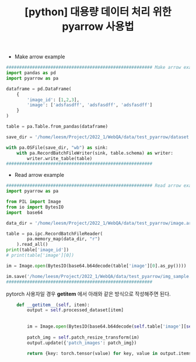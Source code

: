 ﻿---
title:  "[python] 대용량 데이터 처리 위한 pyarrow 사용법"
excerpt: "대용량 데이터 처리 위한 pyarrow 사용법"
toc: true
toc_sticky: true
header:
  teaser: /assets/images/logo.jpg

categories:
  - pytorch
tags:
  - pytorch

last_modified_at: 2021-08-23T09:06:00-05:00
---

- Make arrow example

```python
######################################################## Make arrow example
import pandas as pd
import pyarrow as pa

dataframe = pd.DataFrame(
    {
        'image_id': [1,2,3],
        'image': ['adsfasdff', 'adsfasdff', 'adsfasdff']        
    }
)

table = pa.Table.from_pandas(dataframe)

save_dir = '/home/leesm/Project/2022_1/WebQA/data/test_pyarrow/dataset.arrow'

with pa.OSFile(save_dir, "wb") as sink:
    with pa.RecordBatchFileWriter(sink, table.schema) as writer:
        writer.write_table(table)
########################################################   
```

- Read arrow example

```python
######################################################## Read arrow example
import pyarrow as pa

from PIL import Image
from io import BytesIO
import  base64

data_dir = '/home/leesm/Project/2022_1/WebQA/data/test_pyarrow/image.arrow'

table = pa.ipc.RecordBatchFileReader(
        pa.memory_map(data_dir, "r")
    ).read_all()
print(table['image_id'])
# print(table['image'][0])

im = Image.open(BytesIO(base64.b64decode(table['image'][0].as_py())))   

im.save('/home/leesm/Project/2022_1/WebQA/data/test_pyarrow/img_sample.png')
########################################################   
```

pytorch 사용자일 경우 __getitem__ 에서 아래와 같은 방식으로 작성해주면 된다.

```python
    def __getitem__(self, item):
        output = self.processed_dataset[item]
        
     
        im = Image.open(BytesIO(base64.b64decode(self.table['image'][self.imageid_to_arrowid[output['patch_images']]].as_py())))
        
        patch_img = self.patch_resize_transform(im)       
        output.update({'patch_images': patch_img})    
        
        return {key: torch.tensor(value) for key, value in output.items()}
```
